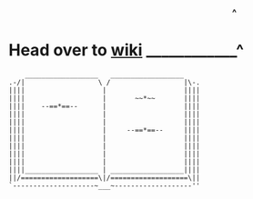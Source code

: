### &emsp;&emsp;&emsp;&emsp;&emsp;&emsp;&emsp;&emsp;&emsp;&emsp;&emsp;&emsp;&emsp;&emsp;&emsp;&emsp;&emsp;&emsp;&emsp;&emsp;&emsp;&emsp;&emsp;&emsp;^
# Head over to [wiki](https://github.com/gachikuku/portswigger/wiki) ____________^








```
    __________________   __________________
.-/|                  \ /                  |\-.
||||                   |                   ||||
||||                   |       ~~*~~       ||||
||||    --==*==--      |                   ||||
||||                   |                   ||||
||||                   |                   ||||
||||                   |     --==*==--     ||||
||||                   |                   ||||
||||                   |                   ||||
||||                   |                   ||||
||||                   |                   ||||
||||__________________ | __________________||||
||/===================\|/===================\||
`--------------------~___~-------------------''

```


